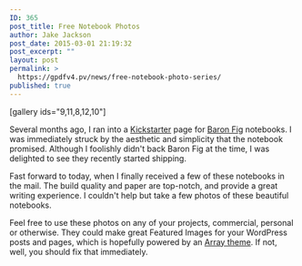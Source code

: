 ```yaml
---
ID: 365
post_title: Free Notebook Photos
author: Jake Jackson
post_date: 2015-03-01 21:19:32
post_excerpt: ""
layout: post
permalink: >
  https://gpdfv4.pv/news/free-notebook-photo-series/
published: true
---
```

[gallery ids="9,11,8,12,10"]

Several months ago, I ran into a <a href="https://www.kickstarter.com/projects/joeycofone/baron-fig-sketchbooks-and-notebooks-for-thinkers">Kickstarter</a> page for <a href="http://www.baronfig.com/">Baron Fig</a> notebooks. I was immediately struck by the aesthetic and simplicity that the notebook promised. Although I foolishly didn't back Baron Fig at the time, I was delighted to see they recently started shipping.

Fast forward to today, when I finally received a few of these notebooks in the mail. The build quality and paper are top-notch, and provide a great writing experience. I couldn't help but take a few photos of these beautiful notebooks.

Feel free to use these photos on any of your projects, commercial, personal or otherwise. They could make great Featured Images for your WordPress posts and pages, which is hopefully powered by an <a href="https://array.is/wordpress-themes/">Array theme</a>. If not, well, you should fix that immediately.